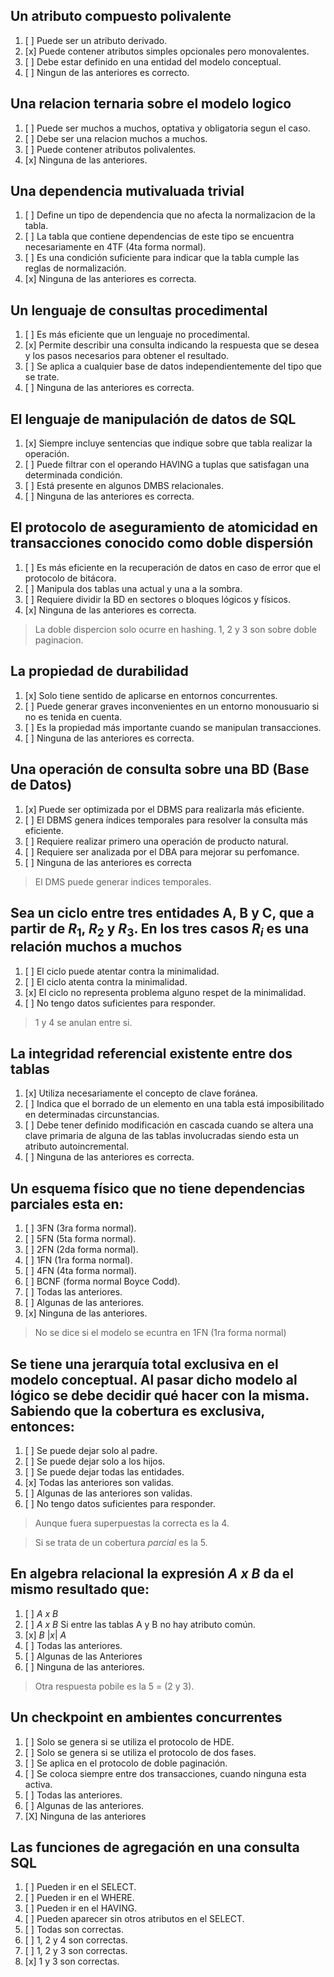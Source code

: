 ## Un atributo compuesto polivalente
1. [ ] Puede ser un atributo derivado.
2. [x] Puede contener atributos simples opcionales pero monovalentes.
3. [ ] Debe estar definido en una entidad del modelo conceptual.
4. [ ] Ningun de las anteriores es correcto.

## Una relacion ternaria sobre el modelo logico
1. [ ] Puede ser muchos a muchos, optativa y obligatoria segun el caso.
2. [ ] Debe ser una relacion muchos a muchos.
3. [ ] Puede contener atributos polivalentes.
4. [x] Ninguna de las anteriores.

## Una dependencia mutivaluada trivial
1. [ ] Define un tipo de dependencia que no afecta la normalizacion de la tabla.
2. [ ] La tabla que contiene dependencias de este tipo se encuentra necesariamente en 4TF (4ta forma normal).
3. [ ] Es una condición suficiente para indicar que la tabla cumple las reglas de normalización.
4. [x] Ninguna de las anteriores es correcta.

## Un lenguaje de consultas procedimental
1. [ ] Es más eficiente que un lenguaje no procedimental.
2. [x] Permite describir una consulta indicando la respuesta que se desea y los pasos necesarios para obtener el resultado.
3. [ ] Se aplica a cualquier base de datos independientemente del tipo que se trate.
4. [ ] Ninguna de las anteriores es correcta.

## El lenguaje de manipulación de datos de SQL
1. [x] Siempre incluye sentencias que indique sobre que tabla realizar la operación.
2. [ ] Puede filtrar con el operando HAVING a tuplas que satisfagan una determinada condición.
3. [ ] Está presente en algunos DMBS relacionales.
4. [ ] Ninguna de las anteriores es correcta.

## El protocolo de aseguramiento de atomicidad en transacciones conocido como doble dispersión
1. [ ] Es más eficiente en la recuperación de datos en caso de error que el protocolo de bitácora.
2. [ ] Manipula dos tablas una actual y una a la sombra.
3. [ ] Requiere dividir la BD en sectores o bloques lógicos y físicos.
4. [x] Ninguna de las anteriores es correcta.
> La doble dispercion solo ocurre en hashing. 1, 2 y 3 son sobre doble paginacion.

## La propiedad de durabilidad
1. [x] Solo tiene sentido de aplicarse en entornos concurrentes.
2. [ ] Puede generar graves inconvenientes en un entorno monousuario si no es tenida en cuenta.
3. [ ] Es la propiedad más importante cuando se manipulan transacciones.
4. [ ] Ninguna de las anteriores es correcta.

## Una operación de consulta sobre una BD (Base de Datos)
1. [x] Puede ser optimizada por el DBMS para realizarla más eficiente.
2. [ ] El DBMS genera índices temporales para resolver la consulta más eficiente.
3. [ ] Requiere realizar primero una operación de producto natural.
4. [ ] Requiere ser analizada por el DBA para mejorar su perfomance.
5. [ ] Ninguna de las anteriores es correcta
> El DMS puede generar indices temporales.

## Sea un ciclo entre tres entidades A, B y C, que a partir de $R_{1}$, $R_{2}$ y $R_{3}$. En los tres casos $R_{i}$ es una relación muchos a muchos
1. [ ] El ciclo puede atentar contra la minimalidad.
2. [ ] El ciclo atenta contra la minimalidad.
3. [x] El ciclo no representa problema alguno respet de la minimalidad.
4. [ ] No tengo datos suficientes para responder.
> 1 y 4 se anulan entre si.

## La integridad referencial existente entre dos tablas
1. [x] Utiliza necesariamente el concepto de clave foránea.
2. [ ] Indica que el borrado de un elemento en una tabla está imposibilitado en determinadas circunstancias.
3. [ ] Debe tener definido modificación en cascada cuando se altera una clave primaria de alguna de las tablas involucradas siendo esta un atributo autoincremental.
4. [ ] Ninguna de las anteriores es correcta.

## Un esquema físico que no tiene dependencias parciales esta en:
1. [ ] 3FN (3ra forma normal).
2. [ ] 5FN (5ta forma normal).
3. [ ] 2FN (2da forma normal).
4. [ ] 1FN (1ra forma normal).
5. [ ] 4FN (4ta forma normal).
6. [ ] BCNF (forma normal Boyce Codd).
7. [ ] Todas las anteriores.
8. [ ] Algunas de las anteriores.
9. [x] Ninguna de las anteriores.
> No se dice si el modelo se ecuntra en 1FN (1ra forma normal)

## Se tiene una jerarquía total exclusiva en el modelo conceptual. Al pasar dicho modelo al lógico se debe decidir qué hacer con la misma. Sabiendo que la cobertura es exclusiva, entonces:
1. [ ] Se puede dejar solo al padre.
2. [ ] Se puede dejar solo a los hijos.
3. [ ] Se puede dejar todas las entidades.
4. [x] Todas las anteriores son validas.
5. [ ] Algunas de las anteriores son validas.
6. [ ] No tengo datos suficientes para responder.
> Aunque fuera superpuestas la correcta es la 4.

> Si se trata de un cobertura *parcial* es la 5.

## En algebra relacional la expresión $A\ x\ B$ da el mismo resultado que:
1. [ ] $A\ x\ B$
2. [ ] $A\ x\ B$ Si entre las tablas A y B no hay atributo común.
3. [x] $B\ |x|\ A$
4. [ ] Todas las anteriores.
5. [ ] Algunas de las Anteriores
6. [ ] Ninguna de las anteriores.
> Otra respuesta pobile es la 5 = (2 y 3).

## Un checkpoint en ambientes concurrentes
1. [ ] Solo se genera si se utiliza el protocolo de HDE.
2. [ ] Solo se genera si se utiliza el protocolo de dos fases.
3. [ ] Se aplica en el protocolo de doble paginación.
4. [ ] Se coloca siempre entre dos transacciones, cuando ninguna esta activa.
5. [ ] Todas las anteriores.
6. [ ] Algunas de las anteriores.
7. [X] Ninguna de las anteriores

## Las funciones de agregación en una consulta SQL
1. [ ] Pueden ir en el SELECT.
2. [ ] Pueden ir en el WHERE.
3. [ ] Pueden ir en el HAVING.
4. [ ] Pueden aparecer sin otros atributos en el SELECT.
5. [ ] Todas son correctas.
6. [ ] 1, 2 y 4 son correctas.
7. [ ] 1, 2 y 3 son correctas.
8. [x] 1 y 3 son correctas.
